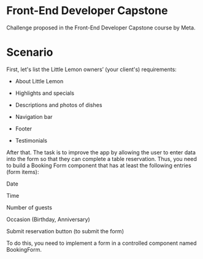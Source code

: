 # Front-End Developer Capstone

Challenge proposed in the Front-End Developer Capstone course by Meta.

# Scenario
First, let's list the Little Lemon owners’ (your client's) requirements:

- About Little Lemon

- Highlights and specials

- Descriptions and photos of dishes

- Navigation bar

- Footer

- Testimonials

After that.  The task is to improve the app by allowing the user to enter data into the form so that they can complete a table reservation.  Thus, you need to build a Booking Form component that has at least the following entries (form items):

Date

Time

Number of guests

Occasion (Birthday, Anniversary)

Submit reservation button (to submit the form)

To do this, you need to implement a form in a controlled component named BookingForm.

